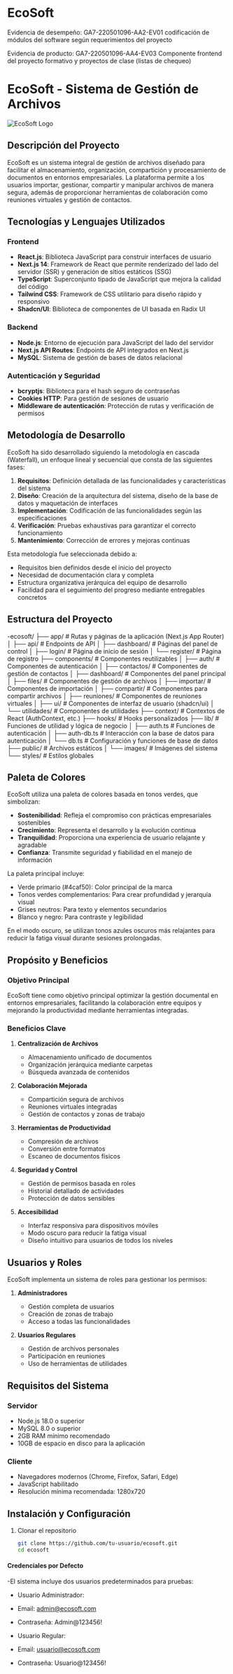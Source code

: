 # EcoSoft
Evidencia de desempeño: GA7-220501096-AA2-EV01 codificación de módulos del software según  requerimientos del proyecto

Evidencia de producto: GA7-220501096-AA4-EV03 Componente frontend del proyecto formativo y 
proyectos de clase (listas de chequeo)

# EcoSoft - Sistema de Gestión de Archivos

![EcoSoft Logo](public/images/logo.png)

## Descripción del Proyecto

EcoSoft es un sistema integral de gestión de archivos diseñado para facilitar el almacenamiento, organización, compartición y procesamiento de documentos en entornos empresariales. La plataforma permite a los usuarios importar, gestionar, compartir y manipular archivos de manera segura, además de proporcionar herramientas de colaboración como reuniones virtuales y gestión de contactos.

## Tecnologías y Lenguajes Utilizados

### Frontend
- **React.js**: Biblioteca JavaScript para construir interfaces de usuario
- **Next.js 14**: Framework de React que permite renderizado del lado del servidor (SSR) y generación de sitios estáticos (SSG)
- **TypeScript**: Superconjunto tipado de JavaScript que mejora la calidad del código
- **Tailwind CSS**: Framework de CSS utilitario para diseño rápido y responsivo
- **Shadcn/UI**: Biblioteca de componentes de UI basada en Radix UI

### Backend
- **Node.js**: Entorno de ejecución para JavaScript del lado del servidor
- **Next.js API Routes**: Endpoints de API integrados en Next.js
- **MySQL**: Sistema de gestión de bases de datos relacional

### Autenticación y Seguridad
- **bcryptjs**: Biblioteca para el hash seguro de contraseñas
- **Cookies HTTP**: Para gestión de sesiones de usuario
- **Middleware de autenticación**: Protección de rutas y verificación de permisos

## Metodología de Desarrollo

EcoSoft ha sido desarrollado siguiendo la metodología en cascada (Waterfall), un enfoque lineal y secuencial que consta de las siguientes fases:

1. **Requisitos**: Definición detallada de las funcionalidades y características del sistema
2. **Diseño**: Creación de la arquitectura del sistema, diseño de la base de datos y maquetación de interfaces
3. **Implementación**: Codificación de las funcionalidades según las especificaciones
4. **Verificación**: Pruebas exhaustivas para garantizar el correcto funcionamiento
5. **Mantenimiento**: Corrección de errores y mejoras continuas

Esta metodología fue seleccionada debido a:
- Requisitos bien definidos desde el inicio del proyecto
- Necesidad de documentación clara y completa
- Estructura organizativa jerárquica del equipo de desarrollo
- Facilidad para el seguimiento del progreso mediante entregables concretos

## Estructura del Proyecto

-ecosoft/
├── app/                    # Rutas y páginas de la aplicación (Next.js App Router)
│   ├── api/                # Endpoints de API
│   ├── dashboard/          # Páginas del panel de control
│   ├── login/              # Página de inicio de sesión
│   └── register/           # Página de registro
├── components/             # Componentes reutilizables
│   ├── auth/               # Componentes de autenticación
│   ├── contactos/          # Componentes de gestión de contactos
│   ├── dashboard/          # Componentes del panel principal
│   ├── files/              # Componentes de gestión de archivos
│   ├── importar/           # Componentes de importación
│   ├── compartir/          # Componentes para compartir archivos
│   ├── reuniones/          # Componentes de reuniones virtuales
│   ├── ui/                 # Componentes de interfaz de usuario (shadcn/ui)
│   └── utilidades/         # Componentes de utilidades
├── context/                # Contextos de React (AuthContext, etc.)
├── hooks/                  # Hooks personalizados
├── lib/                    # Funciones de utilidad y lógica de negocio
│   ├── auth.ts             # Funciones de autenticación
│   ├── auth-db.ts          # Interacción con la base de datos para autenticación
│   └── db.ts               # Configuración y funciones de base de datos
├── public/                 # Archivos estáticos
│   └── images/             # Imágenes del sistema
└── styles/                 # Estilos globales



## Paleta de Colores

EcoSoft utiliza una paleta de colores basada en tonos verdes, que simbolizan:

- **Sostenibilidad**: Refleja el compromiso con prácticas empresariales sostenibles
- **Crecimiento**: Representa el desarrollo y la evolución continua
- **Tranquilidad**: Proporciona una experiencia de usuario relajante y agradable
- **Confianza**: Transmite seguridad y fiabilidad en el manejo de información

La paleta principal incluye:
- Verde primario (#4caf50): Color principal de la marca
- Tonos verdes complementarios: Para crear profundidad y jerarquía visual
- Grises neutros: Para texto y elementos secundarios
- Blanco y negro: Para contraste y legibilidad

En el modo oscuro, se utilizan tonos azules oscuros más relajantes para reducir la fatiga visual durante sesiones prolongadas.

## Propósito y Beneficios

### Objetivo Principal
EcoSoft tiene como objetivo principal optimizar la gestión documental en entornos empresariales, facilitando la colaboración entre equipos y mejorando la productividad mediante herramientas integradas.

### Beneficios Clave

1. **Centralización de Archivos**
   - Almacenamiento unificado de documentos
   - Organización jerárquica mediante carpetas
   - Búsqueda avanzada de contenidos

2. **Colaboración Mejorada**
   - Compartición segura de archivos
   - Reuniones virtuales integradas
   - Gestión de contactos y zonas de trabajo

3. **Herramientas de Productividad**
   - Compresión de archivos
   - Conversión entre formatos
   - Escaneo de documentos físicos

4. **Seguridad y Control**
   - Gestión de permisos basada en roles
   - Historial detallado de actividades
   - Protección de datos sensibles

5. **Accesibilidad**
   - Interfaz responsiva para dispositivos móviles
   - Modo oscuro para reducir la fatiga visual
   - Diseño intuitivo para usuarios de todos los niveles

## Usuarios y Roles

EcoSoft implementa un sistema de roles para gestionar los permisos:

1. **Administradores**
   - Gestión completa de usuarios
   - Creación de zonas de trabajo
   - Acceso a todas las funcionalidades

2. **Usuarios Regulares**
   - Gestión de archivos personales
   - Participación en reuniones
   - Uso de herramientas de utilidades

## Requisitos del Sistema

### Servidor
- Node.js 18.0 o superior
- MySQL 8.0 o superior
- 2GB RAM mínimo recomendado
- 10GB de espacio en disco para la aplicación

### Cliente
- Navegadores modernos (Chrome, Firefox, Safari, Edge)
- JavaScript habilitado
- Resolución mínima recomendada: 1280x720

## Instalación y Configuración

1. Clonar el repositorio
   ```bash
   git clone https://github.com/tu-usuario/ecosoft.git
   cd ecosoft

#### Credenciales por Defecto

-El sistema incluye dos usuarios predeterminados para pruebas:

- Usuario Administrador:
- Email: admin@ecosoft.com
- Contraseña: Admin@123456!

- Usuario Regular:
- Email: usuario@ecosoft.com
- Contraseña: Usuario@123456!

